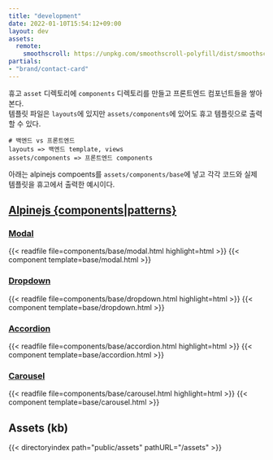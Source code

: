 ```yaml
---
title: "development"
date: 2022-01-10T15:54:12+09:00
layout: dev
assets:
  remote:
    smoothscroll: https://unpkg.com/smoothscroll-polyfill/dist/smoothscroll.js
partials:
- "brand/contact-card"
---
```


휴고 `asset` 디렉토리에 `components` 디렉토리를 만들고 프론트엔드 컴포넌트들을 쌓아본다.    
템플릿 파일은 `layouts`에 있지만 `assets/components`에 있어도 휴고 템플릿으로 출력할 수 있다.

```
# 백엔드 vs 프론트엔드
layouts => 백엔드 template, views 
assets/components => 프론트엔드 components
```

아래는 alpinejs compoents를  `assets/components/base`에 넣고 각각 코드와 실제 템플릿을 휴고에서 출력한 예시이다.

## [Alpinejs {components|patterns}](https://alpinejs.dev/components)

### [Modal](https://alpinejs.dev/pattern/modal)

{{< readfile file=components/base/modal.html highlight=html >}}
{{< component template=base/modal.html >}}

### [Dropdown](https://alpinejs.dev/pattern/dropdown)

{{< readfile file=components/base/dropdown.html highlight=html >}}
{{< component template=base/dropdown.html >}}

### [Accordion](https://alpinejs.dev/pattern/accordion)

{{< readfile file=components/base/accordion.html highlight=html >}}
{{< component template=base/accordion.html >}}

### [Carousel](https://alpinejs.dev/pattern/carousel)

{{< readfile file=components/base/carousel.html highlight=html >}}
{{< component template=base/carousel.html >}}

## Assets (kb)

{{< directoryindex path="public/assets" pathURL="/assets" >}}
